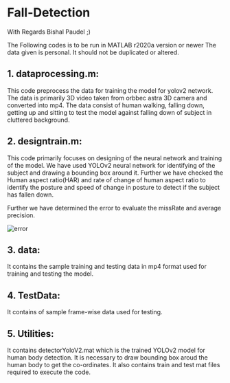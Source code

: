 # Fall-Detection

With Regards Bishal Paudel ;)

The Following codes is to be run in MATLAB r2020a version or newer The data given is personal. It should not be duplicated or altered.

## 1. dataprocessing.m:
  This code preprocess the data for training the model for yolov2 network. The data is primarily 3D video taken from orbbec astra 3D camera and converted into mp4. The data consist of human walking, falling down, getting up and sitting to test the model against falling down of subject in cluttered background.


## 2. designtrain.m:
This code primarily focuses on designing of the neural network and training of the model. We have used YOLOv2 neural network for identifying of the subject and drawing a bounding box around it. Further we have checked the Human aspect ratio(HAR) and rate of change of human aspect ratio to identify the posture and speed of change in posture to detect if the subject has fallen down.
    
  Further we have determined the error to evaluate the missRate and average precision.
    
   ![error](https://user-images.githubusercontent.com/62088646/199351805-f7a82ebb-d9cc-46d7-a7a3-bc9aec9ffcae.jpg)


## 3. data:
It contains the sample training and testing data in mp4 format used for training and testing the model.

## 4. TestData:
It contains of sample frame-wise data used for testing.

## 5. Utilities:

It contains detectorYoloV2.mat which is the trained YOLOv2 model for human body detection. It is necessary to draw bounding box aroud the human body to get the co-ordinates.
It also contains train and test mat files required to execute the code.
